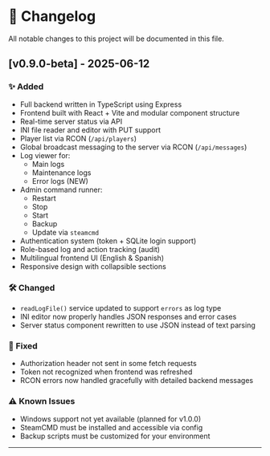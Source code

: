 # 📜 Changelog

All notable changes to this project will be documented in this file.

## [v0.9.0-beta] - 2025-06-12

### ✨ Added

- Full backend written in TypeScript using Express
- Frontend built with React + Vite and modular component structure
- Real-time server status via API
- INI file reader and editor with PUT support
- Player list via RCON (`/api/players`)
- Global broadcast messaging to the server via RCON (`/api/messages`)
- Log viewer for:
  - Main logs
  - Maintenance logs
  - Error logs (NEW)
- Admin command runner:
  - Restart
  - Stop
  - Start
  - Backup
  - Update via `steamcmd`
- Authentication system (token + SQLite login support)
- Role-based log and action tracking (audit)
- Multilingual frontend UI (English & Spanish)
- Responsive design with collapsible sections

### 🛠️ Changed

- `readLogFile()` service updated to support `errors` as log type
- INI editor now properly handles JSON responses and error cases
- Server status component rewritten to use JSON instead of text parsing

### 🐞 Fixed

- Authorization header not sent in some fetch requests
- Token not recognized when frontend was refreshed
- RCON errors now handled gracefully with detailed backend messages

### ⚠️ Known Issues

- Windows support not yet available (planned for v1.0.0)
- SteamCMD must be installed and accessible via config
- Backup scripts must be customized for your environment

---
